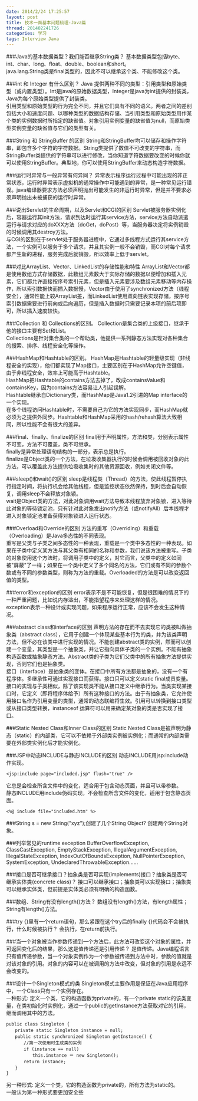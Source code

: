```yaml
---
date: 2014/2/24 17:25:57
layout: post
title: 技术一面基本问题梳理-Java篇
thread: 201402241726
categories: 学习
tags: Interview Java
---
```


###Java的基本数据类型？我们能否继承String类？
基本数据类型包括byte、int、char、long、float、double、boolean和short。  
java.lang.String类是final类型的，因此不可以继承这个类、不能修改这个类。

###int 和 Integer 有什么区别？
Java 提供两种不同的类型：引用类型和原始类型（或内置类型）。Int是java的原始数据类型，Integer是java为int提供的封装类，Java为每个原始类型提供了封装类。  
引用类型和原始类型的行为完全不同，并且它们具有不同的语义。两者之间的差别包括大小和速度问题、以哪种类型的数据结构存储、当引用类型和原始类型用作某个类的实例数据时所指定的缺省值。对象引用实例变量的缺省值为null，而原始类型实例变量的缺省值与它们的类型有关。

###String 和 StringBuffer 的区别
String和StringBuffer均可以储存和操作字符串，即包含多个字符的字符数据。String类提供了数值不可改变的字符串，而StringBuffer类提供的字符串可以进行修改，当你知道字符数据要改变的时候你就可以使用StringBuffer。典型地，你可以使用StringBuffer来动态构造字符数据。

###运行时异常与一般异常有何异同？
异常表示程序运行过程中可能出现的非正常状态，运行时异常表示虚拟机的通常操作中可能遇到的异常，是一种常见运行错误。java编译器要求方法必须声明抛出可能发生的非运行时异常，但是并不要求必须声明抛出未被捕获的运行时异常。

###说出Servlet的生命周期，以及Servlet和CGI的区别
Servlet被服务器实例化后，容器运行其init方法，请求到达时运行其service方法，service方法自动派遣运行与请求对应的doXXX方法（doGet，doPost）等，当服务器决定将实例销毁的时候调用其destroy方法。  
与CGI的区别在于servlet处于服务器进程中，它通过多线程方式运行其service方法，一个实例可以服务于多个请求，并且其实例一般不会销毁，而CGI对每个请求都产生新的进程，服务完成后就销毁，所以效率上低于servlet。

###对比ArrayList、Vector、LinkedList的存储性能和特性
ArrayList和Vector都是使用数组方式存储数据，此数组元素数大于实际存储的数据以便增加和插入元素，它们都允许直接按序号索引元素，但是插入元素要涉及数组元素移动等内存操作，所以索引数据快而插入数据慢，Vector由于使用了synchronized方法（线程安全），通常性能上较ArrayList差，而LinkedList使用双向链表实现存储，按序号索引数据需要进行前向或后向遍历，但是插入数据时只需要记录本项的前后项即可，所以插入速度较快。

###Collection 和 Collections的区别。
Collection是集合类的上级接口，继承于他的接口主要有Set和List。  
Collections是针对集合类的一个帮助类，他提供一系列静态方法实现对各种集合的搜索、排序、线程安全化等操作。

###HashMap和Hashtable的区别。
HashMap是Hashtable的轻量级实现（非线程安全的实现），他们都实现了Map接口，主要区别在于HashMap允许空键值，由于非线程安全，效率上可能高于Hashtable。  
HashMap把Hashtable的contains方法去掉了，改成containsValue和containsKey，因为contains方法容易让人引起误解。  
Hashtable继承自Dictionary类，而HashMap是Java1.2引进的Map interface的一个实现。  
在多个线程访问Hashtable时，不需要自己为它的方法实现同步，而HashMap就必须为之提供外同步。Hashtable和HashMap采用的hash/rehash算法大致相同，所以性能不会有很大的差异。

###final、finally、finalize的区别
final用于声明属性，方法和类，分别表示属性不可变，方法不可覆盖，类不可继承。  
finally是异常处理语句结构的一部分，表示总是执行。  
finalize是Object类的一个方法，在垃圾收集器执行的时候会调用被回收对象的此方法，可以覆盖此方法提供垃圾收集时的其他资源回收，例如关闭文件等。

###sleep()和wait()的区别
sleep是线程类（Thread）的方法，使此线程暂停执行指定时间，将执行机会给其他线程，但是监控状态依然保持，到时后会自动恢复，调用sleep不会释放对象锁。  
wait是Object类的方法，对此对象调用wait方法导致本线程放弃对象锁，进入等待此对象的等待锁定池，只有针对此对象发出notify方法（或notifyAll）后本线程才进入对象锁定池准备获得对象锁进入运行状态。

###Overload和Override的区别
方法的重写（Overriding）和重载（Overloading）是Java多态性的不同表现。  
重写是父类与子类之间多态性的一种表现，重载是一个类中多态性的一种表现。如果在子类中定义某方法与其父类有相同的名称和参数，我们说该方法被重写。子类的对象使用这个方法时，将调用子类中的定义，对它而言，父类中的定义如同被"屏蔽"了一样；如果在一个类中定义了多个同名的方法，它们或有不同的参数个数或有不同的参数类型，则称为方法的重载。Overloaded的方法是可以改变返回值的类型。

###error和exception的区别
error表示不是不可能恢复，但是很困难的情况下的一种严重问题，比如说内存溢出，不能指望程序来处理这样的情况。  
exception表示一种设计或实现问题，如果程序运行正常，应该不会发生这种情况。

###abstract class和interface的区别
声明方法的存在而不去实现它的类被叫做抽象类（abstract class），它用于创建一个体现某些基本行为的类，并为该类声明方法，但不必在该类中进行实现的情况。不能创建abstract类的实例，然而可以创建一个变量，其类型是一个抽象类，并让它指向具体子类的一个实例。不能有抽象构造函数或抽象静态方法。Abstract类的子类为它们父类中的所有抽象方法提供实现，否则它们也是抽象类。  
接口（interface）是抽象类的变体。在接口中所有方法都是抽象的，没有一个有程序体。多继承性可通过实现接口而获得。接口只可以定义static final成员变量。接口的实现与子类相似，除了该实现类不能从接口定义中继承行为。当类实现某接口时，它定义（即将程序体给予）所有这种接口的方法。由于有抽象类，它允许使用接口名作为引用变量的类型，通常的动态联编将生效。引用可以转换到接口类型或从接口类型转换，instanceof 运算符可以用来确定某对象的类是否实现了接口。

###Static Nested Class和Inner Class的区别
Static Nested Class是被声明为静态（static）的内部类，它可以不依赖于外部类实例被实例化；而通常的内部类需要在外部类实例化后才能实例化。

###JSP中动态INCLUDE与静态INCLUDE的区别
动态INCLUDE用jsp:include动作实现。

	<jsp:include page="included.jsp" flush="true" />

它总是会检查所含文件中的变化，适合用于包含动态页面，并且可以带参数。  
静态INCLUDE用include伪码实现，不会检查所含文件的变化，适用于包含静态页面。

	<%@ include file="included.htm" %>

###String s = new String("xyz");创建了几个String Object?
创建两个String对象。

###列举常见的runtime exception
BufferOverflowException, ClassCastException, EmptyStackException, IllegalArgumentException, IllegalStateException, IndexOutOfBoundsException, NullPointerException, SystemException, UndeclaredThrowableException……

###接口是否可继承接口？抽象类是否可实现(implements)接口？抽象类是否可继承实体类(concrete class)？
接口可以继承接口；抽象类可以实现接口；抽象类可以继承实体类，但前提是实体类必须有明确的构造函数。

###数组、String有没有length()方法？
数组没有length()方法，有length属性；String有length()方法。

###try {}里有一个return语句，那么紧跟在这个try后的finally {}代码会不会被执行，什么时候被执行？
会执行，在return前执行。

###当一个对象被当作参数传递到一个方法后，此方法可改变这个对象的属性，并可返回变化后的结果，那么这是值传递还是引用传递？
是值传递。Java编程语言只有值传递参数，当一个对象实例作为一个参数被传递到方法中时，参数的值就是对该对象的引用。对象的内容可以在被调用的方法中改变，但对象的引用是永远不会改变的。

###设计一个Singleton模式的类
Singleton模式主要作用是保证在Java应用程序中，一个Class只有一个实例存在。  
一种形式: 定义一个类，它的构造函数为private的，有一个private static的该类变量，在类初始化时实例化，通过一个public的getInstance方法获取对它的引用，继而调用其中的方法。

```
public class Singleton {
　　private static Singleton instance = null;
　　public static synchronized Singleton getInstance() {
　　　　//第一次使用时生成类的实例
　　　　if (instance == null)
　　　　　　this.instance ＝ new Singleton();
　　　　return instance;
　　}
}
```

另一种形式: 定义一个类，它的构造函数为private的，所有方法为static的。  
一般认为第一种形式要更加安全些


